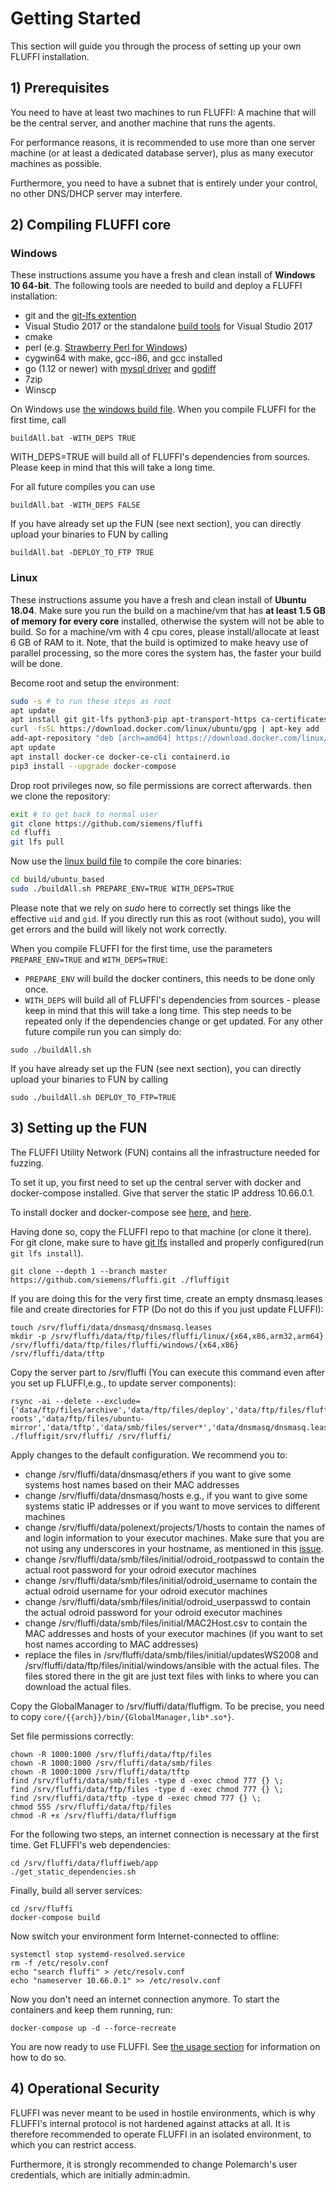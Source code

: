 <!---
Copyright 2017-2019 Siemens AG

Permission is hereby granted, free of charge, to any person obtaining a copy of this software and associated documentation files (the "Software"), to deal in the Software without restriction, including without limitation the rights to use, copy, modify, merge, publish, distribute, sublicense, and/or sell copies of the Software, and to permit persons to whom the Software is furnished to do so, subject to the following conditions:

The above copyright notice and this permission notice shall be included in all copies or substantial portions of the Software.

THE SOFTWARE IS PROVIDED "AS IS", WITHOUT WARRANTY OF ANY KIND, EXPRESS OR IMPLIED, INCLUDING BUT NOT LIMITED TO THE WARRANTIES OF MERCHANTABILITY, FITNESS FOR A PARTICULAR PURPOSE AND NONINFRINGEMENT. IN NO EVENT SHALL THE AUTHORS OR COPYRIGHT HOLDERS BE LIABLE FOR ANY CLAIM, DAMAGES OR OTHER LIABILITY, WHETHER IN AN ACTION OF CONTRACT, TORT OR OTHERWISE, ARISING FROM, OUT OF OR IN CONNECTION WITH THE SOFTWARE OR THE USE OR OTHER DEALINGS IN THE SOFTWARE.

Author(s): Thomas Riedmaier, Junes Najah, Pascal Eckmann, Roman Bendt
-->

# Getting Started
This section will guide you through the process of setting up your own FLUFFI installation.


## 1) Prerequisites
You need to have at least two machines to run FLUFFI: A machine that will be the central server, and another machine that runs the agents.

For performance reasons, it is recommended to use more than one server machine (or at least a dedicated database server), plus as many executor machines as possible.

Furthermore, you need to have a subnet that is entirely under your control, no other DNS/DHCP server may interfere.

## 2) Compiling FLUFFI core


### Windows
These instructions assume you have a fresh and clean install of **Windows 10 64-bit**.
The following tools are needed to build and deploy a FLUFFI installation:
- git and the [git-lfs extention](https://git-lfs.github.com/)
- Visual Studio 2017 or the standalone [build tools](https://download.visualstudio.microsoft.com/download/pr/3e542575-929e-4297-b6c6-bef34d0ee648/639c868e1219c651793aff537a1d3b77/vs_buildtools.exe) for Visual Studio 2017
- cmake
- perl (e.g. [Strawberry Perl for Windows](http://strawberryperl.com/))
- cygwin64 with make, gcc-i86, and gcc installed
- go (1.12 or newer) with [mysql driver](https://github.com/go-sql-driver/mysql) and [godiff](github.com/sergi/go-diff)
- 7zip
- Winscp

On Windows use [the windows build file](build/windows/buildAll.bat). When you compile FLUFFI for the first time, call
```
buildAll.bat -WITH_DEPS TRUE
```
WITH_DEPS=TRUE will build all of FLUFFI's dependencies from sources. Please keep in mind that this will take a long time.

For all future compiles you can use 
```
buildAll.bat -WITH_DEPS FALSE
```

If you have already set up the FUN (see next section), you can directly upload your binaries to FUN by calling
```
buildAll.bat -DEPLOY_TO_FTP TRUE
```

### Linux

These instructions assume you have a fresh and clean install of **Ubuntu 18.04**.
Make sure you run the build on a machine/vm that has **at least 1.5 GB of memory for every core** installed, otherwise the system will not be able to build.
So for a machine/vm with 4 cpu cores, please install/allocate at least 6 GB of RAM to it.
Note, that the build is optimized to make heavy use of parallel processing, so the more cores the system has, the faster your build will be done.

Become root and setup the environment:
```bash
sudo -s # to run these steps as root
apt update
apt install git git-lfs python3-pip apt-transport-https ca-certificates curl gnupg-agent software-properties-common
curl -fsSL https://download.docker.com/linux/ubuntu/gpg | apt-key add -
add-apt-repository "deb [arch=amd64] https://download.docker.com/linux/ubuntu $(lsb_release -cs) stable"
apt update
apt install docker-ce docker-ce-cli containerd.io
pip3 install --upgrade docker-compose
```

Drop root privileges now, so file permissions are correct afterwards. then we clone the repository:
```bash
exit # to get back to normal user
git clone https://github.com/siemens/fluffi
cd fluffi
git lfs pull
```

Now use the [linux build file](build/ubuntu_based/buildAll.sh) to compile the core binaries:
```bash
cd build/ubuntu_based
sudo ./buildAll.sh PREPARE_ENV=TRUE WITH_DEPS=TRUE
```
Please note that we rely on _sudo_ here to correctly set things like the effective `uid` and `gid`.
If you directly run this as root (without sudo), you will get errors and the build will likely not work correctly.

When you compile FLUFFI for the first time, use the parameters `PREPARE_ENV=TRUE` and `WITH_DEPS=TRUE`:
- `PREPARE_ENV` will build the docker continers, this needs to be done only once.
- `WITH_DEPS` will build all of FLUFFI's dependencies from sources - please keep in mind that this will take a long time. This step needs to be repeated only if the dependencies change or get updated.
For any other future compile run you can simply do:
```
sudo ./buildAll.sh
```
If you have already set up the FUN (see next section), you can directly upload your binaries to FUN by calling
```
sudo ./buildAll.sh DEPLOY_TO_FTP=TRUE
```

## 3) Setting up the FUN
The FLUFFI Utility Network (FUN) contains all the infrastructure needed for fuzzing.

To set it up, you first need to set up the central server with docker and docker-compose installed. Give that server the static IP address 10.66.0.1.

To install docker and docker-compose see [here](https://docs.docker.com/install/linux/docker-ce/ubuntu/), and [here](https://docs.docker.com/compose/install/).

Having done so, copy the FLUFFI repo to that machine (or clone it there). For git clone, make sure to have [git lfs](https://git-lfs.github.com/) installed and properly configured(run `git lfs install`).

```
git clone --depth 1 --branch master https://github.com/siemens/fluffi.git ./fluffigit
```

If you are doing this for the very first time, create an empty dnsmasq.leases file and create directories for FTP (Do not do this if you just update FLUFFI): 
``` 
touch /srv/fluffi/data/dnsmasq/dnsmasq.leases
mkdir -p /srv/fluffi/data/ftp/files/fluffi/linux/{x64,x86,arm32,arm64} /srv/fluffi/data/ftp/files/fluffi/windows/{x64,x86} /srv/fluffi/data/tftp
```

Copy the server part to /srv/fluffi (You can execute this command even after you set up FLUFFI,e.g., to update server components):

```
rsync -ai --delete --exclude={'data/ftp/files/archive','data/ftp/files/deploy','data/ftp/files/fluffi','data/ftp/files/initial/linux/activePackages','data/ftp/files/initial/linux/inactivePackages','data/ftp/files/initial/windows/activePackages','data/ftp/files/initial/windows/inactivePackages','data/ftp/files/initial/windows/ansible/Driver','data/ftp/files/initial/windows/ansible/VCRedistributables','data/ftp/files/odroid','data/ftp/files/SUT','data/ftp/files/tftp-roots','data/ftp/files/ubuntu-mirror','data/tftp','data/smb/files/server*','data/dnsmasq/dnsmasq.leases','data/mon/grafana','data/mon/influxdb'} ./fluffigit/srv/fluffi/ /srv/fluffi/
```

Apply changes to the default configuration. We recommend you to:
- change /srv/fluffi/data/dnsmasq/ethers if you want to give some systems host names based on their MAC addresses
- change /srv/fluffi/data/dnsmasq/hosts e.g., if you want to give some systems static IP addresses or if you want to move services to different machines
- change /srv/fluffi/data/polenext/projects/1/hosts to contain the names of and login information to your executor machines. Make sure that you are not using any underscores in your hostname, 
as mentioned in this [issue](https://github.com/ansible/ansible/issues/56930).
- change /srv/fluffi/data/smb/files/initial/odroid_rootpasswd to contain the actual root password for your odroid executor machines
- change /srv/fluffi/data/smb/files/initial/odroid_username to contain the actual odroid username for your odroid executor machines
- change /srv/fluffi/data/smb/files/initial/odroid_userpasswd to contain the actual odroid password for your odroid executor machines
- change /srv/fluffi/data/smb/files/initial/MAC2Host.csv to contain the MAC addresses and hosts of your executor machines (if you want to set host names according to MAC addresses)
- replace the files in /srv/fluffi/data/smb/files/initial/updatesWS2008 and /srv/fluffi/data/ftp/files/initial/windows/ansible with the actual files. The files stored there in the git are just text files with links to where you can download the actual files.

Copy the GlobalManager to /srv/fluffi/data/fluffigm. To be precise, you need to copy `core/{{arch}}/bin/{GlobalManager,lib*.so*}`.

Set file permissions correctly:

```
chown -R 1000:1000 /srv/fluffi/data/ftp/files
chown -R 1000:1000 /srv/fluffi/data/smb/files
chown -R 1000:1000 /srv/fluffi/data/tftp
find /srv/fluffi/data/smb/files -type d -exec chmod 777 {} \;
find /srv/fluffi/data/ftp/files -type d -exec chmod 777 {} \;
find /srv/fluffi/data/tftp -type d -exec chmod 777 {} \;
chmod 555 /srv/fluffi/data/ftp/files
chmod -R +x /srv/fluffi/data/fluffigm
```

For the following two steps, an internet connection is necessary at the first time.
Get FLUFFI's web dependencies:
```
cd /srv/fluffi/data/fluffiweb/app
./get_static_dependencies.sh
```

Finally, build all server services:

```
cd /srv/fluffi
docker-compose build
```

Now switch your environment form Internet-connected to offline:
```
systemctl stop systemd-resolved.service
rm -f /etc/resolv.conf
echo "search fluffi" > /etc/resolv.conf
echo "nameserver 10.66.0.1" >> /etc/resolv.conf
```

Now you don't need an internet connection anymore. To start the containers and keep them running, run:
```
docker-compose up -d --force-recreate
```

You are now ready to use FLUFFI. See [the usage section](usage.md) for information on how to do so.

## 4) Operational Security

FLUFFI was never meant to be used in hostile environments, which is why FLUFFI's internal protocol is not hardened against attacks at all. It is therefore recommended to operate FLUFFI in an isolated environment, to which you can restrict access.

Furthermore, it is strongly recommended to change Polemarch's user credentials, which are initially admin:admin.
